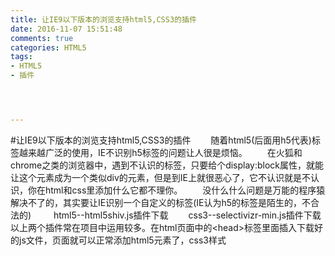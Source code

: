 ```yaml
---
title: 让IE9以下版本的浏览支持html5,CSS3的插件
date: 2016-11-07 15:51:48
comments: true
categories: HTML5
tags: 
- HTML5
- 插件




---
```


#让IE9以下版本的浏览支持html5,CSS3的插件
　　随着html5(后面用h5代表)标签越来越广泛的使用，IE不识别h5标签的问题让人很是烦恼。
　　在火狐和chrome之类的浏览器中，遇到不认识的标签，只要给个display:block属性，就能让这个元素成为一个类似div的元素，但是到IE上就很恶心了，它不认识就是不认识，你在html和css里添加什么它都不理你。
　　没什么什么问题是万能的程序猿解决不了的，其实要让IE识别一个自定义的标签(IE认为h5的标签是陌生的，不合法的)
　　
html5--html5shiv.js插件下载　　
css3--selectivizr-min.js插件下载　　以上两个插件常在项目中运用较多。在html页面中的&lt;head&gt;标签里面插入下载好的js文件，页面就可以正常添加html5元素了，css3样式
